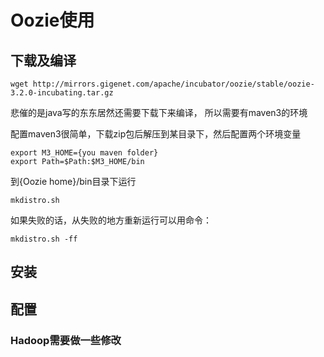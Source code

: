# Oozie使用

## 下载及编译
	wget http://mirrors.gigenet.com/apache/incubator/oozie/stable/oozie-3.2.0-incubating.tar.gz

悲催的是java写的东东居然还需要下载下来编译， 所以需要有maven3的环境

配置maven3很简单，下载zip包后解压到某目录下，然后配置两个环境变量

	export M3_HOME={you maven folder}
	export Path=$Path:$M3_HOME/bin

到{Oozie home}/bin目录下运行

	mkdistro.sh

如果失败的话，从失败的地方重新运行可以用命令：      

	mkdistro.sh -ff



## 安装

## 配置
### Hadoop需要做一些修改







